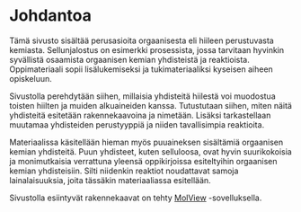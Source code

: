 # Johdantoa

Tämä sivusto sisältää perusasioita orgaanisesta eli hiileen perustuvasta kemiasta. Sellunjalostus on esimerkki prosessista, jossa tarvitaan hyvinkin syvällistä osaamista orgaanisen kemian yhdisteistä ja reaktioista. Oppimateriaali sopii lisälukemiseksi ja tukimateriaaliksi kyseisen aiheen opiskeluun.

Sivustolla perehdytään siihen, millaisia yhdisteitä hiilestä voi muodostua toisten hiilten ja muiden alkuaineiden kanssa. Tutustutaan siihen, miten näitä yhdisteitä esitetään rakennekaavoina ja nimetään. Lisäksi tarkastellaan muutamaa yhdisteiden perustyyppiä ja niiden tavallisimpia reaktioita.

Materiaalissa käsitellään hieman myös puuaineksen sisältämiä orgaanisen kemian yhdisteitä. Puun yhdisteet, kuten selluloosa, ovat hyvin suurikokoisia ja monimutkaisia verrattuna yleensä oppikirjoissa esiteltyihin orgaanisen kemian yhdisteisiin. Silti niidenkin reaktiot noudattavat samoja lainalaisuuksia, joita tässäkin materiaaliassa esitellään.

Sivustolla esiintyvät rakennekaavat on tehty [MolView](https://molview.org/) -sovelluksella.